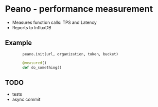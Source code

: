 # Peano - performance measurement

- Measures function calls: TPS and Latency
- Reports to InfluxDB

## Example

```python
        peano.init(url, organization, token, bucket)

        @measured()
        def do_something()
```

## TODO

- tests
- async commit
